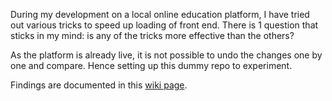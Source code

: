 During my development on a local online education platform, I have tried out various tricks to speed up loading of front end. There is 1 question that sticks in my mind: is any of the tricks more effective than the others?

As the platform is already live, it is not possible to undo the changes one by one and compare. Hence setting up this dummy repo to experiment.

Findings are documented in this [wiki page](https://github.com/clarkwkw/web-load-optimisation/wiki/Front-end-optimisation-tricks-retrospective).
